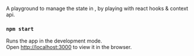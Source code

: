 A playground to manage the state in <Master />, by playing with react hooks & context api. 

### `npm start`

Runs the app in the development mode.<br>
Open [http://localhost:3000](http://localhost:3000) to view it in the browser.
